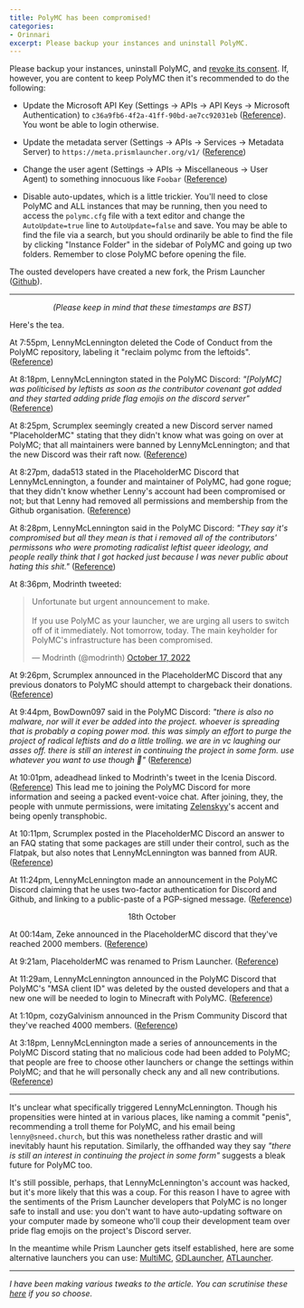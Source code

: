 ```yaml
---
title: PolyMC has been compromised!
categories:
- Orinnari
excerpt: Please backup your instances and uninstall PolyMC.
---
```

Please backup your instances, uninstall PolyMC, and [revoke its consent]((https://microsoft.com/consent/)). If, however, you are content to keep PolyMC then it's recommended to do the following:

- Update the Microsoft API Key (Settings → APIs → API Keys → Microsoft Authentication) to `c36a9fb6-4f2a-41ff-90bd-ae7cc92031eb` ([Reference](https://discord.com/channels/1031648380885147709/1031839576102285312/1031872355510788237)). You wont be able to login otherwise.

- Update the metadata server (Settings → APIs → Services → Metadata Server) to `https://meta.prismlauncher.org/v1/` ([Reference](https://discord.com/channels/1031648380885147709/1031839576102285312/1031865784621871144))

- Change the user agent (Settings → APIs → Miscellaneous → User Agent) to something innocuous like `Foobar` ([Reference](https://gist.github.com/Earthcomputer/dc65391f84a2c19ebac6c33506fd7751))

- Disable auto-updates, which is a little trickier. You'll need to close PolyMC and ALL instances that may be running, then you need to access the `polymc.cfg` file with a text editor and change the `AutoUpdate=true` line to `AutoUpdate=false` and save. You may be able to find the file via a search, but you should ordinarily be able to find the file by clicking "Instance Folder" in the sidebar of PolyMC and going up two folders. Remember to close PolyMC before opening the file.

The ousted developers have created a new fork, the Prism Launcher ([Github](https://github.com/PrismLauncher)).

---

<p><center><i>(Please keep in mind that these timestamps are BST)</i></center></p>

Here's the tea.

At 7:55pm, LennyMcLennington deleted the Code of Conduct from the PolyMC repository, labeling it "reclaim polymc from the leftoids". ([Reference](https://github.com/PolyMC/PolyMC/commit/ccf282593dcdbe189c99b81b8bc90cb203aed3ee))

At 8:18pm, LennyMcLennington stated in the PolyMC Discord: *"[PolyMC] was politicised by leftists as soon as the contributor covenant got added and they started adding pride flag emojis on the discord server"* ([Reference](https://discord.com/channels/923671181020766230/923671181020766233/1031647468930215946))

At 8:25pm, Scrumplex seemingly created a new Discord server named "PlaceholderMC" stating that they didn't know what was going on over at PolyMC; that all maintainers were banned by LennyMcLennington; and that the new Discord was their raft now. ([Reference](https://discord.com/channels/1031648380885147709/1031649048890978324/1031649115685265460))

At 8:27pm, dada513 stated in the PlaceholderMC Discord that LennyMcLennington, a founder and maintainer of PolyMC, had gone rogue; that they didn't know whether Lenny's account had been compromised or not; but that Lenny had removed all permissions and membership from the Github organisation. ([Reference](https://discord.com/channels/1031648380885147709/1031649048890978324/1031649789697335328))

At 8:28pm, LennyMcLennington said in the PolyMC Discord: *"They say it's compromised but all they mean is that i removed all of the contributors' permissons who were promoting radicalist leftist queer ideology, and people really think that I got hacked just because I was never public about hating this shit."* ([Reference](https://discord.com/channels/923671181020766230/923671181020766233/1031649880038457424))

At 8:36pm, Modrinth tweeted:
<blockquote class="twitter-tweet"><p lang="en" dir="ltr">Unfortunate but urgent announcement to make.<br><br>If you use PolyMC as your launcher, we are urging all users to switch off of it immediately. Not tomorrow, today. The main keyholder for PolyMC&#39;s infrastructure has been compromised.</p>&mdash; Modrinth (@modrinth) <a href="https://twitter.com/modrinth/status/1582093129641234432">October 17, 2022</a></blockquote> <script async src="https://platform.twitter.com/widgets.js" charset="utf-8"></script>

At 9:26pm, Scrumplex announced in the PlaceholderMC Discord that any previous donators to PolyMC should attempt to chargeback their donations. ([Reference](https://discord.com/channels/1031648380885147709/1031649048890978324/1031664566058360884))

At 9:44pm, BowDown097 said in the PolyMC Discord: *"there is also no malware, nor will it ever be added into the project. whoever is spreading that is probably a coping power mod. this was simply an effort to purge the project of radical leftists and do a little trolling. we are in vc laughing our asses off. there is still an interest in continuing the project in some form. use whatever you want to use though 🤷"* ([Reference](https://discord.com/channels/923671181020766230/923672379144671263/1031668989941796874))

At 10:01pm, adeadhead linked to Modrinth's tweet in the Icenia Discord. ([Reference](https://discord.com/channels/558071874161082368/957804789029294092/1031673358640758815)) This lead me to joining the PolyMC Discord for more information and seeing a packed event-voice chat. After joining, they, the people with unmute permissions, were imitating [Zelenskyy](https://en.wikipedia.org/wiki/Volodymyr_Zelenskyy)'s accent and being openly transphobic.

At 10:11pm, Scrumplex posted in the PlaceholderMC Discord an answer to an FAQ stating that some packages are still under their control, such as the Flatpak, but also notes that LennyMcLennington was banned from AUR. ([Reference](https://discord.com/channels/1031648380885147709/1031655392821919907/1031675731572437052))

At 11:24pm, LennyMcLennington made an announcement in the PolyMC Discord claiming that he uses two-factor authentication for Discord and Github, and linking to a public-paste of a PGP-signed message. ([Reference](https://discord.com/channels/923671181020766230/923672379144671263/1031694145833680906))

<p><center>18th October</center></p>

At 00:14am, Zeke announced in the PlaceholderMC discord that they've reached 2000 members. ([Reference](https://discord.com/channels/1031648380885147709/1031649048890978324/1031706756751036518))

At 9:21am, PlaceholderMC was renamed to Prism Launcher. ([Reference](https://discord.com/channels/1031648380885147709/1031731112352948245/1031844554602725446))

At 11:29am, LennyMcLennington announced in the PolyMC Discord that PolyMC's "MSA client ID" was deleted by the ousted developers and that a new one will be needed to login to Minecraft with PolyMC. ([Reference](https://discord.com/channels/923671181020766230/923672379144671263/1031876634988527616))

At 1:10pm, cozyGalvinism announced in the Prism Community Discord that they've reached 4000 members. ([Reference](https://discord.com/channels/1031648380885147709/1031839469936062534/1031902130379964426))

At 3:18pm, LennyMcLennington made a series of announcements in the PolyMC Discord stating that no malicious code had been added to PolyMC; that people are free to choose other launchers or change the settings within PolyMC; and that he will personally check any and all new contributions. ([Reference](https://discord.com/channels/923671181020766230/923672379144671263/1031934382967107644))

---

It's unclear what specifically triggered LennyMcLennington. Though his propensities were hinted at in various places, like naming a commit "penis", recommending a troll theme for PolyMC, and his email being `lenny@sneed.church`, but this was nonetheless rather drastic and will inevitably haunt his reputation. Similarly, the offhanded way they say *"there is still an interest in continuing the project in some form"* suggests a bleak future for PolyMC too.

It's still possible, perhaps, that LennyMcLennington's account was hacked, but it's more likely that this was a coup. For this reason I have to agree with the sentiments of the Prism Launcher developers that PolyMC is no longer safe to install and use: you don't want to have auto-updating software on your computer made by someone who'll coup their development team over pride flag emojis on the project's Discord server.

In the meantime while Prism Launcher gets itself established, here are some alternative launchers you can use: [MultiMC](https://multimc.org/), [GDLauncher](https://gdevs.io/), [ATLauncher](https://atlauncher.com/).

---

*I have been making various tweaks to the article. You can scrutinise these [here](https://github.com/Protonull/protonull.github.io/commits/master/_posts/2022-10-18-polymc-drama.md) if you so choose.*
